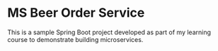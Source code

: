 # MS Beer Order Service

This is a sample Spring Boot project developed as part of my learning course to demonstrate building microservices.
